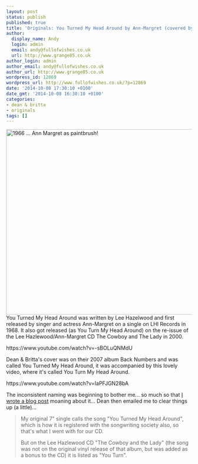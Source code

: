 ```yaml
---
layout: post
status: publish
published: true
title: 'Originals: You Turned My Head Around by Ann-Margret (covered by Dean & Britta)'
author:
  display_name: Andy
  login: admin
  email: andy@fullofwishes.co.uk
  url: http://www.grange85.co.uk
author_login: admin
author_email: andy@fullofwishes.co.uk
author_url: http://www.grange85.co.uk
wordpress_id: 12869
wordpress_url: http://www.fullofwishes.co.uk/?p=12869
date: '2014-10-08 17:30:10 +0100'
date_gmt: '2014-10-08 16:30:10 +0100'
categories:
- dean & britta
- originals
tags: []
---
```

<p><a href="https://www.flickr.com/photos/x-ray_delta_one/6259543399" title="1966 ... Ann Margret as paintbrush! by James Vaughan, on Flickr"><img class="aligncenter" src="https://farm7.staticflickr.com/6220/6259543399_25d05ae126_z.jpg" width="640" height="503" alt="1966 ... Ann Margret as paintbrush!"></a><br />
You Turned My Head Around was written by Lee Hazelwood and first released by singer and actress Ann-Margret on a single on LHI Records in 1968. It also got released (as You Turn My Head Around) on the re-issue of the Lee Hazlewood/Ann-Margret CD The Cowboy and The Lady in 2000.</p>
<p>https://www.youtube.com/watch?v=-sBOLuQNMdU</p>
<p>Dean & Britta's cover was on their 2007 album Back Numbers and was called You Turned My Head Around, it was accompanied by this lovely video, where it's called You Turn My Head Around.</p>
<p>https://www.youtube.com/watch?v=IaPFJGN28bA</p>
<p>The inconsistent naming was beginning to bother me... so much so that <a href="/2008/03/you-turned-my-head-around-video/" title="You Turn(ed) My Head Around video">I wrote a blog post</a> moaning about it... Dean then emailed me to clear things up (a little)...</p>
<blockquote><p>My original 7" single calls the song "You Turned My Head Around", which is how it is registered with the songwriting society also, so that's what I went with for our CD.</p>
<p>But on the Lee Hazlewood CD "The Cowboy and the Lady" (the song was not on the original vinyl release of that album, but was added as a bonus to the CD) it is listed as "You Turn".</p></blockquote>
